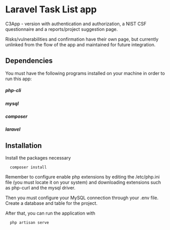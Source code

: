 # Laravel Task List app

C3App - version with authentication and authorization, a NIST CSF questionnaire and a reports/project suggestion page.

Risks/vulnerabilities and confirmation have their own page, but currently unlinked from the flow of the app and maintained for future integration.

## Dependencies

You must have the following programs installed on your machine in order to run this app:

##### php-cli
##### mysql
##### composer
##### laravel

## Installation

Install the packages necessary

```
  composer install
```

Remember to configure enable php extensions by editing the /etc/php.ini file (you must locate it on your system) and downloading extensions such as php-curl and the mysql driver.

Then you must configure your MySQL connection through your .env file. Create a database and table for the project.

After that, you can run the application with

```
  php artisan serve
```